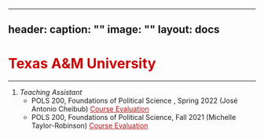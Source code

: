 
---
header:
  caption: ""
  image: ""
layout: docs
---


<h1 style="color:#cc0000;">Texas A&M University</h1>
<hr />

1. *Teaching Assistant*  
    * POLS 200, Foundations of Political Science , Spring 2022 (José Antonio Cheibub) <a href="/uploads/POLS200_evaluation_Spring_2022.pdf" style="color: #ae1717">Course Evaluation</a> 
    * POLS 200, Foundations of Political Science, Fall 2021 (Michelle Taylor-Robinson) <a href="/uploads/POLS200_evaluation_Fall_2021.pdf" style="color: #ae1717">Course Evaluation</a> 
   

